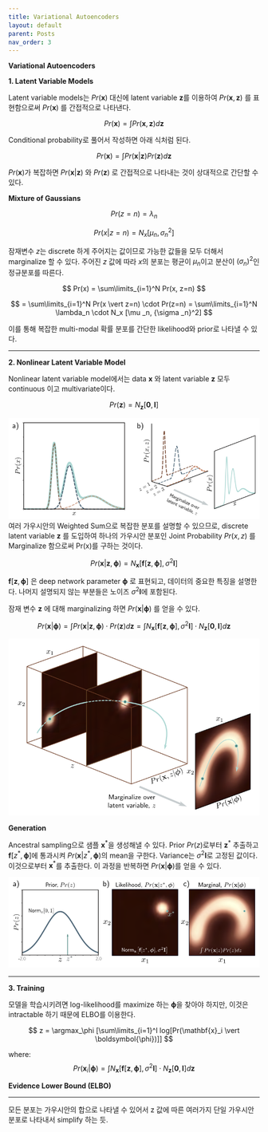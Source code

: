 ```yaml
---
title: Variational Autoencoders
layout: default
parent: Posts
nav_order: 3
---
```


**Variational Autoencoders**  

**1. Latent Variable Models**  

Latent variable models는 $Pr(\mathbf{x})$ 대신에 latent variable $\mathbf{z}$를 이용하여 $Pr(\mathbf{x}, \mathbf{z})$ 를 표현함으로써 $Pr(\mathbf{x})$ 를 간접적으로 나타낸다.

$$
Pr(\mathbf{x}) = \int Pr(\mathbf{x} ,\mathbf{z})d\mathbf{z}
$$

Conditional probability로 풀어서 작성하면 아래 식처럼 된다.

$$
Pr(\mathbf{x}) = \int Pr(\mathbf{x} \vert \mathbf{z})Pr(\mathbf{z})d\mathbf{z}
$$

$Pr(\mathbf{x})$가 복잡하면 $Pr(\mathbf{x} \vert \mathbf{z})$ 와 $Pr(\mathbf{z})$ 로 간접적으로 나타내는 것이 상대적으로 간단할 수 있다.  

**Mixture of Gaussians**  

$$
Pr(z = n) = \lambda _n  
$$

$$
Pr(x \vert z = n) = N_x [\mu _n, {\sigma _n}^2]  
$$

잠재변수 $z$는 discrete 하게 주어지는 값이므로 가능한 값들을 모두 더해서 marginalize 할 수 있다. 주어진 $z$ 값에 따라 $x$의 분포는 평균이 $\mu _n$이고 분산이 $(\sigma _n)^2$인 정규분포를 따른다. 

$$
Pr(x) = \sum\limits_{i=1}^N Pr(x, z=n)  
$$

$$
= \sum\limits_{i=1}^N Pr(x \vert z=n) \cdot Pr(z=n) = \sum\limits_{i=1}^N \lambda_n \cdot N_x [\mu _n, {\sigma _n}^2]  
$$

이를 통해 복잡한 multi-modal 확률 분포를 간단한 likelihood와 prior로 나타낼 수 있다.  

---

**2. Nonlinear Latent Variable Model**  

Nonlinear latent variable model에서는 data $\mathbf{x}$ 와 latent variable $\mathbf{z}$ 모두 continuous 이고 multivariate이다. 

$$
Pr(\mathbf{z}) = N_\mathbf{z}[\mathbf{0}, \mathbf{I}]  
$$

![17.1](../images/VAE17.1.png)
여러 가우시안의 Weighted Sum으로 복잡한 분포를 설명할 수 있으므로, discrete latent variable $\mathbf{z}$ 를 도입하여 하나의 가우시안 분포인 Joint Probability $Pr(x, z)$ 를 Marginalize 함으로써 Pr(x)를 구하는 것이다.  

$$
Pr(\mathbf{x} \vert \mathbf{z}, \boldsymbol{\phi}) = N_\mathbf{x} [\mathbf{f}[\mathbf{z}, \boldsymbol{\phi}], \sigma^2 \mathbf{I}]  
$$

$\mathbf{f}[\mathbf{z}, \boldsymbol{\phi}]$ 은 deep network parameter $\boldsymbol{\phi}$ 로 표현되고, 데이터의 중요한 특징을 설명한다. 나머지 설명되지 않는 부분들은 노이즈 $\sigma^2 \mathbf{I}$에 포함된다.  


잠재 변수 $\mathbf{z}$ 에 대해 marginalizing 하면 $Pr(\mathbf{x} \vert \boldsymbol{\phi})$ 를 얻을 수 있다.

$$
Pr(\mathbf{x} \vert \boldsymbol{\phi}) = \int Pr(\mathbf{x} \vert \mathbf{z}, \boldsymbol{\phi}) \cdot Pr(\mathbf{z}) d\mathbf{z}
= \int N_\mathbf{x} [\mathbf{f}[\mathbf{z}, \boldsymbol{\phi}], \sigma^2\mathbf{I}] \cdot N_\mathbf{z} [\mathbf{0}, \mathbf{I}] d\mathbf{z}  
$$

![17.2](../images/VAE17.2.png)

**Generation**  

Ancestral sampling으로 샘플 $\mathbf{x}^{\ast}$을 생성해낼 수 있다. Prior $Pr(z)$로부터 $\mathbf{z}^{\ast}$ 추출하고 $\mathbf{f}[z^{\ast}, \boldsymbol{\phi}]$에 통과시켜 $Pr(\mathbf{x} \vert z^{\ast}, \boldsymbol{\phi})$의 mean을 구한다. Variance는 $\sigma^2 \mathbf{I}$로 고정된 값이다. 이것으로부터 $\mathbf{x}^{\ast}$를 추출한다. 이 과정을 반복하면 $Pr(\mathbf{x} \vert \boldsymbol{\phi})$를 얻을 수 있다.  

![17.3](../images/VAE17.3.png)  

---

**3. Training**  

모델을 학습시키려면 log-likelihood를 maximize 하는 $\boldsymbol{\phi}$을 찾아야 하지만, 이것은 intractable 하기 때문에 ELBO를 이용한다.  

$$
z = \argmax_\phi [\sum\limits_{i=1}^I log[Pr(\mathbf{x}_i \vert \boldsymbol{\phi})]]
$$

where:  
$$
Pr(\mathbf{x}_i \vert \boldsymbol{\phi}) = \int N_\mathbf{x} [\mathbf{f}[\mathbf{z}, \boldsymbol{\phi}], \sigma^2\mathbf{I}] \cdot N_\mathbf{z} [\mathbf{0}, \mathbf{I}] d\mathbf{z}  
$$

**Evidence Lower Bound (ELBO)**  




---

모든 분포는 가우시안의 합으로 나타낼 수 있어서 z 값에 따른 여러가지 단일 가우시안 분포로 나타내서 simplify 하는 듯.
